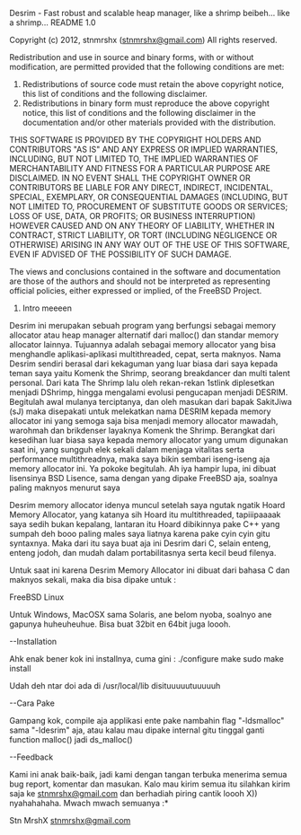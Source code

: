 Desrim - Fast robust and scalable heap manager, like a shrimp beibeh... like a shrimp...
README 1.0

Copyright (c) 2012, stnmrshx (stnmrshx@gmail.com)
All rights reserved.

Redistribution and use in source and binary forms, with or without
modification, are permitted provided that the following conditions are met: 

1. Redistributions of source code must retain the above copyright notice, this
   list of conditions and the following disclaimer. 
2. Redistributions in binary form must reproduce the above copyright notice,
   this list of conditions and the following disclaimer in the documentation
   and/or other materials provided with the distribution. 

THIS SOFTWARE IS PROVIDED BY THE COPYRIGHT HOLDERS AND CONTRIBUTORS "AS IS" AND
ANY EXPRESS OR IMPLIED WARRANTIES, INCLUDING, BUT NOT LIMITED TO, THE IMPLIED
WARRANTIES OF MERCHANTABILITY AND FITNESS FOR A PARTICULAR PURPOSE ARE
DISCLAIMED. IN NO EVENT SHALL THE COPYRIGHT OWNER OR CONTRIBUTORS BE LIABLE FOR
ANY DIRECT, INDIRECT, INCIDENTAL, SPECIAL, EXEMPLARY, OR CONSEQUENTIAL DAMAGES
(INCLUDING, BUT NOT LIMITED TO, PROCUREMENT OF SUBSTITUTE GOODS OR SERVICES;
LOSS OF USE, DATA, OR PROFITS; OR BUSINESS INTERRUPTION) HOWEVER CAUSED AND
ON ANY THEORY OF LIABILITY, WHETHER IN CONTRACT, STRICT LIABILITY, OR TORT
(INCLUDING NEGLIGENCE OR OTHERWISE) ARISING IN ANY WAY OUT OF THE USE OF THIS
SOFTWARE, EVEN IF ADVISED OF THE POSSIBILITY OF SUCH DAMAGE.

The views and conclusions contained in the software and documentation are those
of the authors and should not be interpreted as representing official policies, 
either expressed or implied, of the FreeBSD Project.



1. Intro meeeen

Desrim ini merupakan sebuah program yang berfungsi sebagai memory allocator 
atau heap manager alternatif dari malloc() dan standar memory allocator lainnya.
Tujuannya adalah sebagai memory allocator yang bisa menghandle aplikasi-aplikasi 
multithreaded, cepat, serta maknyos. Nama Desrim sendiri berasal dari kekaguman 
yang luar biasa dari saya kepada teman saya yaitu Komenk the Shrimp, seorang breakdancer 
dan multi talent personal. Dari kata The Shrimp lalu oleh rekan-rekan 1stlink diplesetkan 
menjadi DShrimp, hingga mengalami evolusi pengucapan menjadi DESRIM. Begitulah awal 
mulanya terciptanya, dan oleh masukan dari bapak SakitJiwa (sJ) maka disepakati untuk 
melekatkan nama DESRIM kepada memory allocator ini yang semoga saja bisa menjadi memory 
allocator mawadah, warohmah dan brikdenser layaknya Komenk the Shrimp.
Berangkat dari kesedihan luar biasa saya kepada memory allocator yang umum digunakan 
saat ini, yang sungguh elek sekali dalam menjaga vitalitas serta performance multithreadnya,
maka saya bikin sembari iseng-iseng aja memory allocator ini. Ya pokoke begitulah.
Ah iya hampir lupa, ini dibuat lisensinya BSD Lisence, sama dengan yang dipake FreeBSD aja, 
soalnya paling maknyos menurut saya

Desrim memory allocator idenya muncul setelah saya ngutak ngatik Hoard Memory Allocator, 
yang katanya sih Hoard itu multithreaded, tapiiipaaaak saya sedih bukan kepalang, lantaran itu Hoard 
dibikinnya pake C++ yang sumpah deh booo paling males saya liatnya karena pake cyin cyin gitu syntaxnya. 
Maka dari itu saya buat aja ini Desrim dari C, selain enteng, enteng jodoh, dan mudah dalam 
portabilitasnya serta kecil beud filenya.

Untuk saat ini karena Desrim Memory Allocator ini dibuat dari bahasa C dan maknyos sekali, maka dia 
bisa dipake untuk :

FreeBSD
Linux

Untuk Windows, MacOSX sama Solaris, ane belom nyoba, soalnyo ane gapunya huheuheuhue. Bisa buat 32bit en 64bit 
juga loooh. 

--Installation

Ahk enak bener kok ini installnya, cuma gini :
./configure
make
sudo make install

Udah deh ntar doi ada di /usr/local/lib disituuuuutuuuuuh


--Cara Pake

Gampang kok, compile aja applikasi ente pake nambahin flag "-ldsmalloc" sama "-ldesrim" aja, atau kalau 
mau dipake internal gitu tinggal ganti function malloc() jadi ds_malloc()



--Feedback

Kami ini anak baik-baik, jadi kami dengan tangan terbuka menerima semua bug report, komentar dan masukan. Kalo mau 
kirim semua itu silahkan kirim saja ke stnmrshx@gmail.com dan berhadiah piring cantik loooh X)) nyahahahaha. Mwach 
mwach semuanya :*

Stn MrshX
stnmrshx@gmail.com
